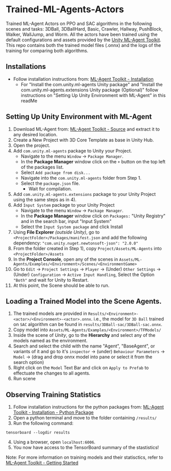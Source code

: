 # Trained-ML-Agents-Actors
Trained ML-Agent Actors on PPO and SAC algorithms in the following scenes and tasks: 3DBall, 3DBallHard, Basic, Crawler, Hallway, PushBlock, Walker, WallJump, and Worm. All the actors have been trained using the default configurations and assets provided by the [Unity ML-Agent Toolkit](https://github.com/Unity-Technologies/ml-agents). This repo contains both the trained model files (.onnx) and the logs of the training for comparing both algorithms.

## Installations
- Follow installation instructions from: [ML-Agent Toolkit - Installation](https://github.com/Unity-Technologies/ml-agents/blob/main/docs/Installation.md) 
	- For "Install the com.unity.ml-agents Unity package" and "Install the com.unity.ml-agents.extensions Unity package (Optional)" follow instructions on "Setting Up Unity Environment with ML-Agent" in this readMe

## Setting Up Unity Environment with ML-Agent
1. Download ML-Agent from: [ML-Agent Toolkit - Source](https://github.com/Unity-Technologies/ml-agents#releases--documentation) and extract it to any desired location.
2. Create a New Project with 3D Core Template as base in Unity Hub.
3. Open the project.
4. Add `com.unity.ml-agents` package to Unity your Project.
    - Navigate to the menu `Window` -> `Package Manager`.
    - In the **Package Manager** window click on the `+` button on the top left of the packages list.
    - Select `Add package from disk...`
    - Navigate into the `com.unity.ml-agents` folder from Step 1.
    - Select the `package.json` file.
	  - Wait for compilation.
5. Add `com.unity.ml-agents.extensions` package to your Unity Project using the same steps as in 4).
6. Add `Input System` package to your Unity Project
    - Navigate to the menu `Window` -> `Package Manager`.
    - In the **Package Manager** window click on `Packages:` "Unity Registry" and in the search bar, input "Input System"
    - Select the `Input System package` and click Install
7. Using **File Explorer** *(outside Unity)*, go to `<ProjectFolder>/Packages/manifest.json` and add the following dependency: `"com.unity.nuget.newtonsoft-json": "2.0.0"`
8. From the folder created in Step 1), copy `Project/Assets/ML-Agents` into `<ProjectFolder>/Assets`
9. In the **Project Console**, open any of the scenes in `Assets/ML-Agents/Examples/<Environment>/Scenes/<EnvironmentGame>`
10. Go to `Edit` -> `Project Settings` -> `Player` -> (Under) `Other Settings` -> (Under) `Configuration` -> `Active Input Handling`, Select the Option `"Both"` and wait for Unity to Restart.
11. At this point, the Scene should be able to run.

## Loading a Trained Model into the Scene Agents.
1. The trained models are provided in `Results/<Environment>-<actor>/<Environment>-<actor>.onnx`. i.e., the model for `3D Ball` trained on `SAC` algorithm can be found in `results/3DBall-sac/3DBall-sac.onnx`.
2. Copy model into `Assets/ML-Agents/Examples/<Environment>/TFModels/`
3. Inside the scene of *Unity*, go to the **Hierarchy** and select any of the models named as the environment.
4. Search and select the child with the name "Agent", "BaseAgent", or variants of it and go to it's `inspector` -> (under) `Behaviour Parameters` -> `Model` -> (drag and drop onnx model into pane or select it from the search option)
5. Right click on the `Model` Text Bar and click on `Apply to Prefab` to effectuate the changes to all agents.
6. Run scene

## Observing Training Statistics
1. Follow installation instructions for the python packages from: [ML-Agent Toolkit - Installation - Python Package](https://github.com/Unity-Technologies/ml-agents/blob/main/docs/Installation.md#install-the-mlagents-python-package)
2. Open a python terminal and move to the folder containing `/results/`
3. Run the following command: 
```
tensorboard --logdir results
```
4. Using a browser, open `localhost:6006`.
5. You now have access to the TensorBoard summary of the stastistics!

Note: For more information on training models and their statisctics, refer to [ML-Agent Toolkit - Getting Started](https://github.com/Unity-Technologies/ml-agents/blob/main/docs/Getting-Started.md)
